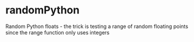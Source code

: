 randomPython
============

Random Python floats - the trick is testing a range of random floating points since the range function only uses integers
